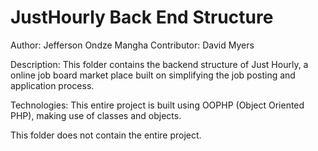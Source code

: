 # JustHourly Back End Structure

Author: Jefferson Ondze Mangha
Contributor: David Myers

Description: This folder contains the backend structure of Just Hourly, a online job board market place built on simplifying the job 
posting and application process.

Technologies: This entire project is built using OOPHP (Object Oriented PHP), making use of classes and objects.

This folder does not contain the entire project.
